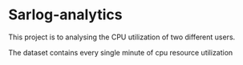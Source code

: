 # Sarlog-analytics

This project is to analysing the CPU utilization of two different users.

The dataset contains every single minute of cpu resource utilization
